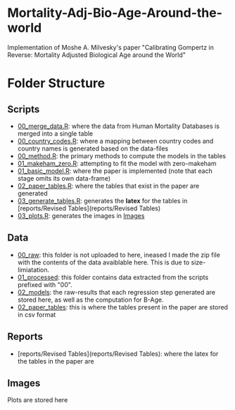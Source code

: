 # Mortality-Adj-Bio-Age-Around-the-world
Implementation of Moshe A. Milvesky's paper "Calibrating Gompertz in Reverse: Mortality Adjusted Biological Age around the World"

# Folder Structure

## Scripts
- [00_merge_data.R](scripts/00_merge_data.R): where the data from Human Mortality Databases is merged into a single table
- [00_country_codes.R](scripts/00_country_codes.R): where a mapping between country codes and country names is generated based on the data-files
- [00_method.R](scripts/00_method.R): the primary methods to compute the models in the tables
- [01_makeham_zero.R](scripts/01_makeham_zero.R): attempting to fit the model with zero-makeham
- [01_basic_model.R](scripts/01_models.R): where the paper is implemented (note that each stage omits its own data-frame)
- [02_paper_tables.R](scripts/02_paper_tables.R): where the tables that exist in the paper are generated
- [03_generate_tables.R](scripts/03_generate_tables.R): generates the **latex** for the tables in [reports/Revised Tables](reports/Revised Tables)
- [03_plots.R](scripts/03_plots.R): generates the images in [Images](images)


## Data
- [00_raw](data/): this folder is not uploaded to here, ineased I made the zip file with the contents of the data avaiblable here. This is due to size-limiatation.
- [01_processed](data/01_processed): this folder contains data extracted from the scripts prefixed with "00".
- [02_models](data/02_models): the raw-results that each regression step generated are stored here, as well as the computation for B-Age.
- [02_paper_tables](data/02_paper_tables): this is where the tables present in the paper are stored in csv format

## Reports
- [reports/Revised Tables](reports/Revised Tables): where the latex for the tables in the paper are

## Images
Plots are stored here
